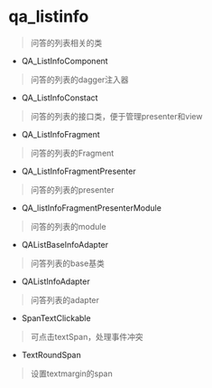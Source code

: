 # qa_listinfo
> 问答的列表相关的类

- QA_ListInfoComponent
> 问答的列表的dagger注入器

- QA_ListInfoConstact
> 问答的列表的接口类，便于管理presenter和view

- QA_ListInfoFragment
> 问答的列表的Fragment

- QA_ListInfoFragmentPresenter
> 问答的列表的presenter

- QA_listInfoFragmentPresenterModule
> 问答的列表的module

- QAListBaseInfoAdapter
> 问答列表的base基类

- QAListInfoAdapter
> 问答列表的adapter

- SpanTextClickable
> 可点击textSpan，处理事件冲突

- TextRoundSpan
> 设置textmargin的span